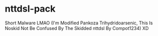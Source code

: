# nttdsl-pack
Short Malware LMAO (I'm Modified Pankoza Trihydridoarsenic, This Is Noskid Not Be Confused By The Skidded nttdsl By Compot1234) XD
